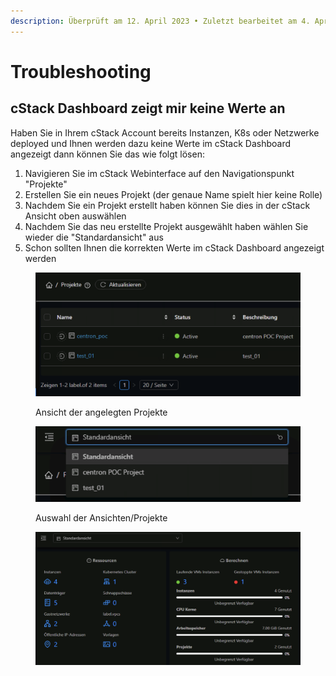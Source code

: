 ```yaml
---
description: Überprüft am 12. April 2023 • Zuletzt bearbeitet am 4. April 2024
---
```


# Troubleshooting

## cStack Dashboard zeigt mir keine Werte an

Haben Sie in Ihrem cStack Account bereits Instanzen, K8s oder Netzwerke deployed und Ihnen werden dazu keine Werte im cStack Dashboard angezeigt dann können Sie das wie folgt lösen:

1. Navigieren Sie im cStack Webinterface auf den Navigationspunkt "Projekte"
2. Erstellen Sie ein neues Projekt (der genaue Name spielt hier keine Rolle)
3. Nachdem Sie ein Projekt erstellt haben können Sie dies in der cStack Ansicht oben auswählen
4. Nachdem Sie das neu erstellte Projekt ausgewählt haben wählen Sie wieder die "Standardansicht" aus
5. Schon sollten Ihnen die korrekten Werte im cStack Dashboard angezeigt werden

<figure><img src="../.gitbook/assets/image.png" alt=""><figcaption><p>Ansicht der angelegten Projekte</p></figcaption></figure>

<figure><img src="../.gitbook/assets/image (1).png" alt=""><figcaption><p>Auswahl der Ansichten/Projekte</p></figcaption></figure>

<figure><img src="../.gitbook/assets/image (2).png" alt=""><figcaption></figcaption></figure>
